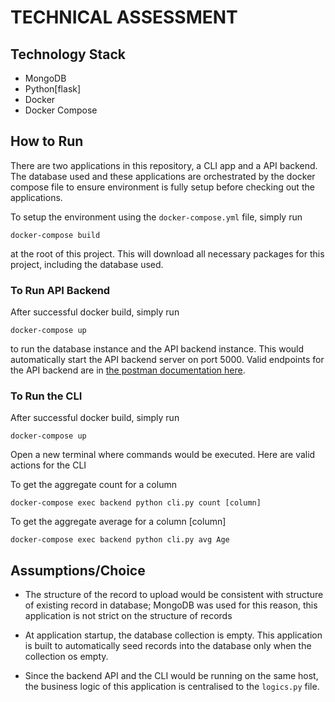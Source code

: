 # TECHNICAL ASSESSMENT

## Technology Stack

- MongoDB
- Python[flask]
- Docker
- Docker Compose

## How to Run

There are two applications in this repository, a CLI app and a API backend. The database used and these applications are orchestrated by the docker compose file to ensure environment is fully setup before checking out the applications.

To setup the environment using the `docker-compose.yml` file, simply run

```shell
docker-compose build
```

at the root of this project. This will download all necessary packages for this project, including the database used.

### To Run API Backend

After successful docker build, simply run

```shell
docker-compose up
```

to run the database instance and the API backend instance. This would automatically start the API backend server on port 5000. Valid endpoints for the API backend are in [the postman documentation here](https://documenter.getpostman.com/view/11647149/UVeGrRxb).

### To Run the CLI

After successful docker build, simply run

```shell
docker-compose up
```

Open a new terminal where commands would be executed.
Here are valid actions for the CLI

To get the aggregate count for a column

`docker-compose exec backend python cli.py count [column]`

To get the aggregate average for a column [column]

`docker-compose exec backend python cli.py avg Age`

## Assumptions/Choice

- The structure of the record to upload would be consistent with structure of existing record in database; MongoDB was used for this reason, this application is not strict on the structure of records

- At application startup, the database collection is empty. This application is built to automatically seed records into the database only when the collection os empty.

- Since the backend API and the CLI would be running on the same host, the business logic of this application is centralised to the `logics.py` file.
